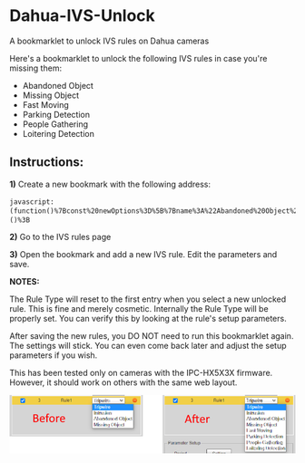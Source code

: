 # Dahua-IVS-Unlock
A bookmarklet to unlock IVS rules on Dahua cameras

Here's a bookmarklet to unlock the following IVS rules in case you're missing them:

- Abandoned Object
- Missing Object
- Fast Moving
- Parking Detection
- People Gathering
- Loitering Detection

## Instructions:

**1)** Create a new bookmark with the following address:

```
javascript:(function()%7Bconst%20newOptions%3D%5B%7Bname%3A%22Abandoned%20Object%22%2Cvalue%3A%22LeftDetection%22%7D%2C%7Bname%3A%22Missing%20Object%22%2Cvalue%3A%22TakenAwayDetection%22%7D%2C%7Bname%3A%22Fast%20Moving%22%2Cvalue%3A%22MoveDetection%22%7D%2C%7Bname%3A%22Parking%20Detection%22%2Cvalue%3A%22ParkingDetection%22%7D%2C%7Bname%3A%22People%20Gathering%22%2Cvalue%3A%22RioterDetection%22%7D%2C%7Bname%3A%22Loitering%20Detection%22%2Cvalue%3A%22WanderDetection%22%7D%5D%2CselectObserver%3Dnew%20MutationObserver((()%3D%3E%7Bconst%20e%3Ddocument.querySelectorAll(%22%23ivs_ruleManager%20%3E%20*%20select%22)%3Be.length%3E0%26%26e.forEach((e%3D%3E%7Bconst%20t%3DArray.from(e.querySelectorAll(%22option%22)).map((e%3D%3Ee.value))%3BnewOptions.forEach((n%3D%3E%7Bif(!t.includes(n.value))%7Bconst%20t%3Ddocument.createElement(%22option%22)%3Bt.value%3Dn.value%2Ct.text%3Dn.name%2Ce.add(t)%7D%7D))%7D))%7D))%3BselectObserver.observe(document.body%2C%7BchildList%3A!0%2Csubtree%3A!0%7D)%3B%7D)()%3B
```

**2)** Go to the IVS rules page

**3)** Open the bookmark and add a new IVS rule. Edit the parameters and save.

**NOTES:**

The Rule Type will reset to the first entry when you select a new unlocked rule. This is fine and merely cosmetic. Internally the Rule Type will be properly set. You can verify this by looking at the rule's setup parameters.

After saving the new rules, you DO NOT need to run this bookmarklet again. The settings will stick. You can even come back later and adjust the setup parameters if you wish.

This has been tested only on cameras with the IPC-HX5X3X firmware. However, it should work on others with the same web layout.

![Example](Example.png)
